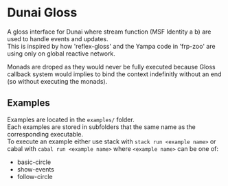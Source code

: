 # Dunai Gloss  

A gloss interface for Dunai where stream function (MSF Identity a b) are used to handle events and updates.  
This is inspired by how 'reflex-gloss' and the Yampa code in 'frp-zoo' are using only on global reactive network.

Monads are droped as they would never be fully executed because Gloss callback system would implies to bind the context indefinitly without an end (so without executing the monads).  

## Examples  

Examples are located in the `examples/` folder.  
Each examples are stored in subfolders that the same name as the corresponding executable.  
To execute an example either use stack with `stack run <example name>` or cabal with `cabal run <example name>` where `<example name>` can be one of:  
- basic-circle  
- show-events  
- follow-circle  
